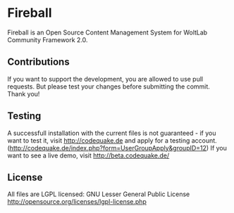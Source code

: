 Fireball
========
Fireball is an Open Source Content Management System for WoltLab Community Framework 2.0.

Contributions
----------------
If you want to support the development, you are allowed to use pull requests. But please test your changes before submitting the commit. Thank you!


Testing
----------------
A successfull installation with the current files is not guaranteed - if you want to test it, visit http://codequake.de and apply for a testing account. (http://codequake.de/index.php?form=UserGroupApply&groupID=12) If you want to see a live demo, visit http://beta.codequake.de/

License
----------------
All files are LGPL licensed: GNU Lesser General Public License http://opensource.org/licenses/lgpl-license.php


